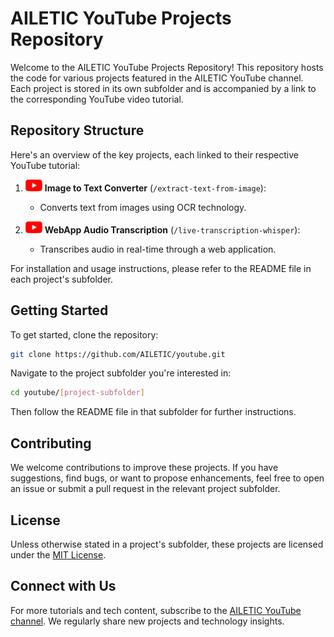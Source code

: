 [yt_logo]: https://github.com/AILETIC/youtube/blob/main/images/youtube_logo.png

# AILETIC YouTube Projects Repository

Welcome to the AILETIC YouTube Projects Repository! This repository hosts the code for various projects featured in the AILETIC YouTube channel. Each project is stored in its own subfolder and is accompanied by a link to the corresponding YouTube video tutorial.

## Repository Structure

Here's an overview of the key projects, each linked to their respective YouTube tutorial:

1. [![Youtube Link][yt_logo]](https://youtu.be/ZrgXMu4VcIs) **Image to Text Converter** (`/extract-text-from-image`):
   - Converts text from images using OCR technology.

2. [![Youtube Link][yt_logo]](https://youtu.be/_jUEEX3Fn-8) **WebApp Audio Transcription** (`/live-transcription-whisper`):
   - Transcribes audio in real-time through a web application.

For installation and usage instructions, please refer to the README file in each project's subfolder.

## Getting Started

To get started, clone the repository:

```bash
git clone https://github.com/AILETIC/youtube.git
```

Navigate to the project subfolder you're interested in:

```bash
cd youtube/[project-subfolder]
```

Then follow the README file in that subfolder for further instructions.

## Contributing

We welcome contributions to improve these projects. If you have suggestions, find bugs, or want to propose enhancements, feel free to open an issue or submit a pull request in the relevant project subfolder.

## License

Unless otherwise stated in a project's subfolder, these projects are licensed under the [MIT License](LICENSE).

## Connect with Us

For more tutorials and tech content, subscribe to the [AILETIC YouTube channel](https://www.youtube.com/ailetic). We regularly share new projects and technology insights.
